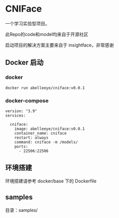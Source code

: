# CNIFace

一个学习实验型项目。

此Repo的code和model均来自于开源社区

启动项目的解决方案主要来自于 insightface，非常感谢

## Docker 启动

### docker
`docker run abelleeye/cniface:v0.0.1`

### docker-compose
```
version: "3.9"
services:

  cniface:
    image: abelleeye/cniface:v0.0.1
    container_name: cniface
    restart: always
    command: cniface -m /models/
    ports:
      - 22506:22506
```


## 环境搭建

环境搭建请参考 docker/base 下的 Dockerfile

## samples

目录：samples/

